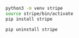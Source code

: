 ```bash
python3 -m venv stripe
source stripe/bin/activate
pip install stripe

```


```bash
pip uninstall stripe
```